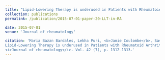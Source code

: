 ```yaml
---
title: "Lipid-Lowering Therapy is underused in Patients with Rheumatoid Arthritis"
collection: publications
permalink: /publication/2015-07-01-paper-20-LLT-in-RA

date: 2015-07-01
venue: 'Journal of rheumatology'

citation: 'Maria Bazan Bardales, Lekha Puri, <b>Janie Coulombe</b>, Sasha Bernatsky, Pantelis Panopalis, Ines Colmegna (2015). &quot;
Lipid-Lowering Therapy is underused in Patients with Rheumatoid Arthritis&quot; 
<i>Journal of rheumatology</i>. Vol. 42 (7), p. 1312-1313.'
---
```

